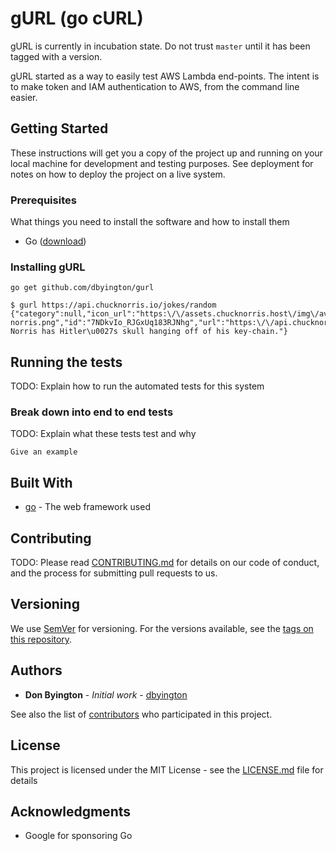 # gURL (go cURL)

gURL is currently in incubation state. Do not trust `master` until it has been tagged with a version.

gURL started as a way to easily test AWS Lambda end-points. The intent is to make token and IAM authentication to AWS, from the command line easier.

## Getting Started

These instructions will get you a copy of the project up and running on your local machine for development and testing purposes. See deployment for notes on how to deploy the project on a live system.

### Prerequisites

What things you need to install the software and how to install them

- Go ([download](https://golang.org/dl))

### Installing gURL

```
go get github.com/dbyington/gurl
```


```
$ gurl https://api.chucknorris.io/jokes/random
{"category":null,"icon_url":"https:\/\/assets.chucknorris.host\/img\/avatar\/chuck-norris.png","id":"7NDkvIo_RJGxUq183RJNhg","url":"https:\/\/api.chucknorris.io\/jokes\/7NDkvIo_RJGxUq183RJNhg","value":"Chuck Norris has Hitler\u0027s skull hanging off of his key-chain."}
```

## Running the tests

TODO: Explain how to run the automated tests for this system

### Break down into end to end tests

TODO: Explain what these tests test and why

```
Give an example
```



## Built With

* [go](https://golang.org/) - The web framework used

## Contributing

TODO: Please read [CONTRIBUTING.md](CONTRIBUTING.md) for details on our code of conduct, and the process for submitting pull requests to us.

## Versioning

We use [SemVer](http://semver.org/) for versioning. For the versions available, see the [tags on this repository](https://github.com/dbyington/gurl/tags). 

## Authors

* **Don Byington** - *Initial work* - [dbyington](https://github.com/dbyington)

See also the list of [contributors](contributors.md) who participated in this project.

## License

This project is licensed under the MIT License - see the [LICENSE.md](LICENSE.md) file for details

## Acknowledgments

* Google for sponsoring Go

